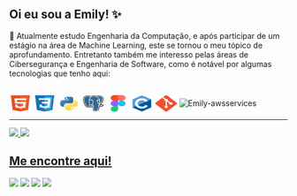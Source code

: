 ## Oi eu sou a Emily! ✨
🌱 Atualmente estudo Engenharia da Computação, e após participar de um estágio na área de Machine Learning, este se tornou o meu tópico de aprofundamento. Entretanto também me interesso pelas áreas de Cibersegurança e Engenharia de Software, como é notável por algumas tecnologias que tenho aqui:

<div style="display: inline_block"><br>
  <img align="center" alt="Emily-HTML" height="30" width="40" src="https://raw.githubusercontent.com/devicons/devicon/master/icons/html5/html5-original.svg">
  <img align="center" alt="Emily-CSS" height="30" width="40" src="https://raw.githubusercontent.com/devicons/devicon/master/icons/css3/css3-original.svg">
  <img align="center" alt="Emily-python" height="30" width="40" src="https://raw.githubusercontent.com/devicons/devicon/master/icons/python/python-original.svg">
  <img align="center" alt="Emily-sql" height="30" width="40" src="https://raw.githubusercontent.com/devicons/devicon/master/icons/postgresql/postgresql-original.svg">
  <img align="center" alt="Emily-figma" height="30" width="40" src="https://raw.githubusercontent.com/devicons/devicon/master/icons/figma/figma-original.svg">
  <img align="center" alt="Emily-C" height="30" width="40" src="https://raw.githubusercontent.com/devicons/devicon/master/icons/c/c-original.svg">
  <img align="center" alt="Emily-git" height="30" width="40" src="https://raw.githubusercontent.com/devicons/devicon/master/icons/git/git-original.svg">
  <img align="center" alt="Emily-awsservices" height="30" width="40" src="https://cdn.jsdelivr.net/gh/devicons/devicon@latest/icons/amazonwebservices/amazonwebservices-original-wordmark.svg">
</div>

---

<div>
  <a href="https://github.com/emilywingler">
  <img height = 180em src = "https://github-readme-stats.vercel.app/api?username=emilywingler&theme=midnight-purple&show_icons=true">
  <img height = 180em src = "https://github-readme-stats.vercel.app/api/top-langs/?username=emilywingler&layout=compact&theme=midnight-purple">
</div>

## Me encontre aqui!
<div>  
  <a href = "mailto:wingleremily@gmail.com"><img src="https://img.shields.io/badge/-Gmail-%23333?style=for-the-badge&logo=gmail&logoColor=white" target="_blank"></a>
  <a href="https://www.linkedin.com/in/emily-wingler" target="_blank"><img src="https://img.shields.io/badge/-LinkedIn-%230077B5?style=for-the-badge&logo=linkedin&logoColor=white" target="_blank"></a> 
  <a href="https://www.kaggle.com/emilywingler" target="_blank"><img src="https://img.shields.io/badge/Kaggle-20BEFF?style=for-the-badge&logo=Kaggle&logoColor=white" target="_blank"></a>
  <a href="https://medium.com/@wingleremily" target="_blank"><img src="https://img.shields.io/badge/Medium-12100E?style=for-the-badge&logo=medium&logoColor=white" target="_blank></a>
  <a href="https://medium.com/@wingleremily"><img scr ="https://img.shields.io/badge/Medium-12100E?style=for-the-badge&logo=medium&logoColor=white" target="_blank"></a>
</div> 

<!-- 
- ![Snake animation](https://github.com/emilywingler/emilywingler/blob/output/github-contribution-grid-snake.svg)
- Encontrar os Badges de Status: https://github.com/anuraghazra/github-readme-stats/blob/master/readme.md
- Formatação de arquivos Markdown: https://docs.github.com/pt/get-started/writing-on-github/getting-started-with-writing-and-formatting-on-github/basic-writing-and-formatting-syntax#hiding-content-with-comments
- Icones das tecnologias: dev icons
- Badges redes sociais: https://dev.to/envoy_/150-badges-for-github-pnk
-->
